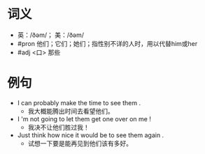 # 词义
- 英：/ðəm/； 美：/ðəm/
- #pron 他们；它们；她们；指性别不详的人时，用以代替him或her
- #adj <口> 那些
# 例句
- I can probably make the time to see them .
	- 我大概能腾出时间去看望他们。
- I 'm not going to let them get one over on me !
	- 我决不让他们胜过我！
- Just think how nice it would be to see them again .
	- 试想一下要是能再见到他们该有多好。
